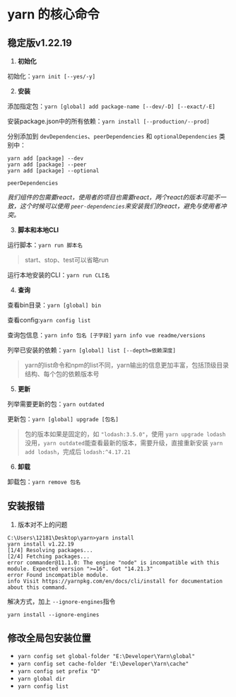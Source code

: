 # yarn 的核心命令

## 稳定版v1.22.19

1. **初始化**

初始化：``yarn init [--yes/-y]``

2. **安装**

添加指定包：``yarn [global] add package-name [--dev/-D] [--exact/-E]``

安装package.json中的所有依赖：``yarn install [--production/--prod]``

分别添加到 `devDependencies`、`peerDependencies` 和 `optionalDependencies` 类别中：

```shell
yarn add [package] --dev
yarn add [package] --peer
yarn add [package] --optional
```

`peerDependencies`

*我们组件的包需要react，使用者的项目也需要react，两个react的版本可能不一致，这个时候可以使用 `peer-dependencies`来安装我们的react，避免与使用者冲突。*

3. **脚本和本地CLI**

运行脚本：``yarn run 脚本名``

> start、stop、test可以省略run

运行本地安装的CLI：``yarn run CLI名``

4. **查询**

查看bin目录：``yarn [global] bin``

查看config:`yarn config list`

查询包信息：``yarn info 包名 [子字段]``  `yarn info vue readme/versions`

列举已安装的依赖：``yarn [global] list [--depth=依赖深度]``

> yarn的list命令和npm的list不同，yarn输出的信息更加丰富，包括顶级目录结构、每个包的依赖版本号

5. **更新**

列举需要更新的包：``yarn outdated``

更新包：``yarn [global] upgrade [包名]``

> 包的版本如果是固定的，如 `"lodash:3.5.0"`，使用 `yarn upgrade lodash`没用，`yarn outdated`能查看最新的版本，需要升级，直接重新安装 `yarn add lodash`，完成后 `lodash:^4.17.21`

6. **卸载**

卸载包：``yarn remove 包名``

## 安装报错

1. 版本对不上的问题

```shell
C:\Users\12181\Desktop\yarn>yarn install
yarn install v1.22.19
[1/4] Resolving packages...
[2/4] Fetching packages...
error commander@11.1.0: The engine "node" is incompatible with this module. Expected version ">=16". Got "14.21.3"
error Found incompatible module.
info Visit https://yarnpkg.com/en/docs/cli/install for documentation about this command.
```

解决方式，加上 `--ignore-engines`指令

```shell
yarn install --ignore-engines

```

## 修改全局包安装位置

- `yarn config set global-folder "E:\Developer\Yarn\global"`
- `yarn config set cache-folder "E:\Developer\Yarn\cache"`
- `yarn config set prefix "D"`
- `yarn global dir`
- `yarn config list`
